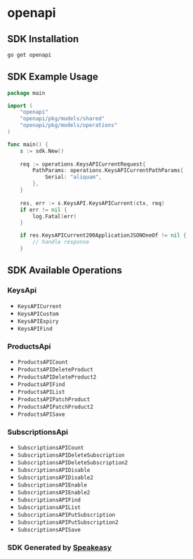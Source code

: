# openapi

<!-- Start SDK Installation -->
## SDK Installation

```bash
go get openapi
```
<!-- End SDK Installation -->

## SDK Example Usage
<!-- Start SDK Example Usage -->
```go
package main

import (
    "openapi"
    "openapi/pkg/models/shared"
    "openapi/pkg/models/operations"
)

func main() {
    s := sdk.New()
    
    req := operations.KeysAPICurrentRequest{
        PathParams: operations.KeysAPICurrentPathParams{
            Serial: "aliquam",
        },
    }
    
    res, err := s.KeysAPI.KeysAPICurrent(ctx, req)
    if err != nil {
        log.Fatal(err)
    }

    if res.KeysAPICurrent200ApplicationJSONOneOf != nil {
        // handle response
    }
```
<!-- End SDK Example Usage -->

<!-- Start SDK Available Operations -->
## SDK Available Operations

### KeysApi

* `KeysAPICurrent`
* `KeysAPICustom`
* `KeysAPIExpiry`
* `KeysAPIFind`

### ProductsApi

* `ProductsAPICount`
* `ProductsAPIDeleteProduct`
* `ProductsAPIDeleteProduct2`
* `ProductsAPIFind`
* `ProductsAPIList`
* `ProductsAPIPatchProduct`
* `ProductsAPIPatchProduct2`
* `ProductsAPISave`

### SubscriptionsApi

* `SubscriptionsAPICount`
* `SubscriptionsAPIDeleteSubscription`
* `SubscriptionsAPIDeleteSubscription2`
* `SubscriptionsAPIDisable`
* `SubscriptionsAPIDisable2`
* `SubscriptionsAPIEnable`
* `SubscriptionsAPIEnable2`
* `SubscriptionsAPIFind`
* `SubscriptionsAPIList`
* `SubscriptionsAPIPutSubscription`
* `SubscriptionsAPIPutSubscription2`
* `SubscriptionsAPISave`

<!-- End SDK Available Operations -->

### SDK Generated by [Speakeasy](https://docs.speakeasyapi.dev/docs/using-speakeasy/client-sdks)
